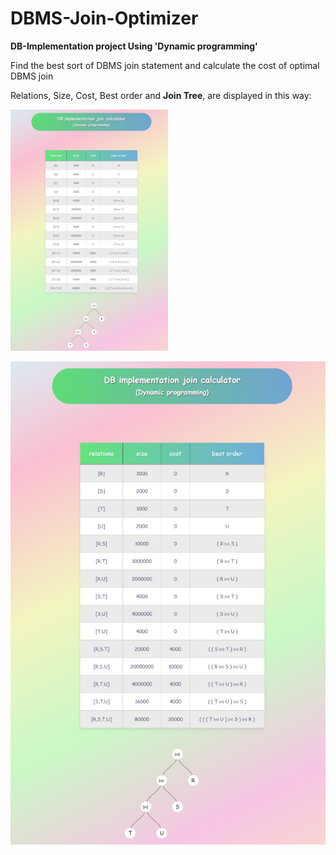 # DBMS-Join-Optimizer

**DB-Implementation project Using 'Dynamic programming'**

Find the best sort of DBMS join statement and calculate the cost of optimal DBMS join

Relations, Size, Cost, Best order and **Join Tree**, are displayed in this way:


<p text-align="center">
  <img src="/screenshot.png" width="50%" />
</p>


![WebPage image](https://github.com/hamedkharazmi/Calculating-Optimal-Join-Cost/blob/master/screenshot.png?raw=true)
